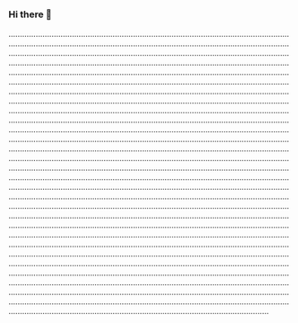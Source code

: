 ### Hi there 👋

...............................................................................................................................................................................................................................................................................................................................................................................................................................................................................................................................................................................................................................................................................................................................................................................................................................................................................................................................................................................................................................................................................................................................................................................................................................................................................................................................................................................................................................................................................................................................................................................................................................................................................................................................................................................................................................................................................................................................................................................................................................................................................................................................................................................................................................................................................................................................................................................................................................................................................................................................................................................................................................................................................................................................................................................................................................................................................................................................................................................................................................................................................................................................................................................................................................................................................................................................................................................................................................................................................................................................................................................................................................................................................................................................................................................................................................................................